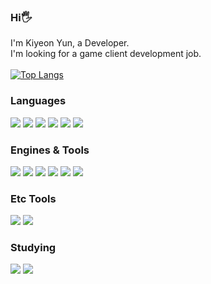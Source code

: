 ### Hi🖐️
I'm Kiyeon Yun, a Developer.<br/>
I'm looking for a game client development job.<br/><br/>
[![Top Langs](https://github-readme-stats.vercel.app/api/top-langs/?username=KiyeonYun&layout=compact&hide=GAP)](https://github.com/anuraghazra/github-readme-stats)

### Languages
<a href="" target="_blank"><img src="https://img.shields.io/badge/C-8698AA?style=flat-square&logo=C&logoColor=white"/></a>
<a href="" target="_blank"><img src="https://img.shields.io/badge/C++-00599C?style=flat-square&logo=cplusplus&logoColor=white"/></a>
<a href="" target="_blank"><img src="https://img.shields.io/badge/Csharp-512BD4?style=flat-square&logo=csharp&logoColor=white"/></a>
<a href="" target="_blank"><img src="https://img.shields.io/badge/Java-C54040?style=flat-square&logo=oracle&logoColor=white"/></a>
<a href="" target="_blank"><img src="https://img.shields.io/badge/JavaScript-D5BD0C?style=flat-square&logo=javascript&logoColor=white"/></a>
<a href="" target="_blank"><img src="https://img.shields.io/badge/TypeScript-3178C6?style=flat-square&logo=typescript&logoColor=white"/></a>

### Engines & Tools
<a href="" target="_blank"><img src="https://img.shields.io/badge/Unity-333333?style=flat-square&logo=unity&logoColor=white"/></a>
<a href="" target="_blank"><img src="https://img.shields.io/badge/VisualStudio-5C2D91?style=flat-square&logo=visualstudio&logoColor=white"/></a>
<a href="" target="_blank"><img src="https://img.shields.io/badge/VisualStudio Code-007ACC?style=flat-square&logo=visualstudiocode&logoColor=white"/></a>
<a href="" target="_blank"><img src="https://img.shields.io/badge/Android-34A853?style=flat-square&logo=android&logoColor=white"/></a>
<a href="" target="_blank"><img src="https://img.shields.io/badge/Eclipse-2C2255?style=flat-square&logo=eclipseide&logoColor=white"/></a>
<a href="" target="_blank"><img src="https://img.shields.io/badge/IntelliJ-4053D6?style=flat-square&logo=intellijidea&logoColor=white"/></a>

### Etc Tools
<a href="" target="_blank"><img src="https://img.shields.io/badge/Notion-353E58?style=flat-square&logo=notion&logoColor=white"/></a>
<a href="" target="_blank"><img src="https://img.shields.io/badge/Obsidian-7C3AED?style=flat-square&logo=obsidian&logoColor=white"/></a>

### Studying
<a href="" target="_blank"><img src="https://img.shields.io/badge/unrealengine-3D4258?style=flat-square&logo=unrealengine&logoColor=white"/></a>
<a href="" target="_blank"><img src="https://img.shields.io/badge/DirectX11-5E5E5E?style=flat-square&logo=microsoft&logoColor=white"/></a>

<!--
**KiyeonYun/KiyeonYun** is a ✨ _special_ ✨ repository because its `README.md` (this file) appears on your GitHub profile.

Here are some ideas to get you started:

- 🔭 I’m currently working on ...
- 🌱 I’m currently learning ...
- 👯 I’m looking to collaborate on ...
- 🤔 I’m looking for help with ...
- 💬 Ask me about ...
- 📫 How to reach me: ...
- 😄 Pronouns: ...
- ⚡ Fun fact: ...
-->
